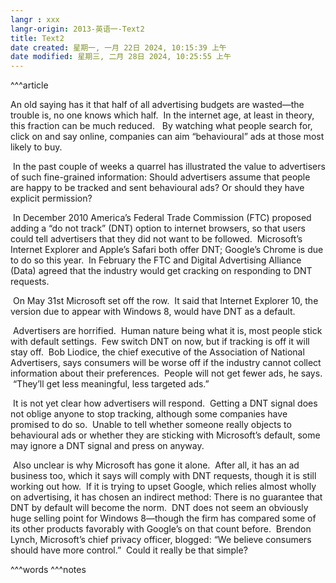 ```yaml
---
langr : xxx
langr-origin: 2013-英语一-Text2
title: Text2
date created: 星期一, 一月 22日 2024, 10:15:39 上午
date modified: 星期三, 二月 28日 2024, 10:25:55 上午
---
```


^^^article

An old saying has it that half of all advertising budgets are wasted—the trouble is, no one knows which half.  In the internet age, at least in theory, this fraction can be much reduced.   By watching what people search for, click on and say online, companies can aim “behavioural” ads at those most likely to buy.

 In the past couple of weeks a quarrel has illustrated the value to advertisers of such fine-grained information: Should advertisers assume that people are happy to be tracked and sent behavioural ads? Or should they have explicit permission?

 In December 2010 America’s Federal Trade Commission (FTC) proposed adding a “do not track” (DNT) option to internet browsers, so that users could tell advertisers that they did not want to be followed.  Microsoft’s Internet Explorer and Apple’s Safari both offer DNT; Google’s Chrome is due to do so this year.  In February the FTC and Digital Advertising Alliance (Data) agreed that the industry would get cracking on responding to DNT requests.

 On May 31st Microsoft set off the row.  It said that Internet Explorer 10, the version due to appear with Windows 8, would have DNT as a default.

 Advertisers are horrified.  Human nature being what it is, most people stick with default settings.  Few switch DNT on now, but if tracking is off it will stay off.  Bob Liodice, the chief executive of the Association of National Advertisers, says consumers will be worse off if the industry cannot collect information about their preferences.  People will not get fewer ads, he says.  “They’ll get less meaningful, less targeted ads.”

 It is not yet clear how advertisers will respond.  Getting a DNT signal does not oblige anyone to stop tracking, although some companies have promised to do so.  Unable to tell whether someone really objects to behavioural ads or whether they are sticking with Microsoft’s default, some may ignore a DNT signal and press on anyway.

 Also unclear is why Microsoft has gone it alone.  After all, it has an ad business too, which it says will comply with DNT requests, though it is still working out how.  If it is trying to upset Google, which relies almost wholly on advertising, it has chosen an indirect method: There is no guarantee that DNT by default will become the norm.  DNT does not seem an obviously huge selling point for Windows 8—though the firm has compared some of its other products favorably with Google’s on that count before.  Brendon Lynch, Microsoft’s chief privacy officer, blogged: “We believe consumers should have more control.”  Could it really be that simple?




^^^words
^^^notes
